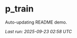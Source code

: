 # p_train

Auto-updating README demo.

<!--START_SECTION:status-->
_Last run: 2025-09-23 02:58 UTC_
<!--END_SECTION:status-->

































































































































































































































































































































































































































































































































































































































































































































































































